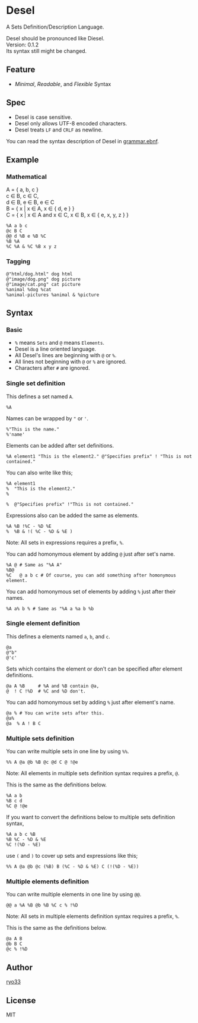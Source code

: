 # Desel
A Sets Definition/Description Language.  
  
Desel should be pronounced like Diesel.  
Version: 0.1.2  
Its syntax still might be changed.  

## Feature
* *Minimal*, *Readable*, and *Flexible* Syntax

## Spec
* Desel is case sensitive.
* Desel only allows UTF-8 encoded characters.
* Desel treats `LF` and `CRLF` as newline.
  
You can read the syntax description of Desel in [grammar.ebnf](grammar.ebnf).  

## Example

### Mathematical
A = { a, b, c }  
c ∈ B, c ∈ C,  
d ∈ B, e ∈ B, e ∈ C  
B = { x | x ∈ A, x ∈ { d, e } }  
C = { x | x ∈ A and x ∈ C, x ∈ B, x ∈ { e, x, y, z } }  
```desel
%A a b c
@c B C
@@ d %B e %B %C
%B %A
%C %A & %C %B x y z
```

### Tagging
```desel
@"html/dog.html" dog html
@"image/dog.png" dog picture
@"image/cat.png" cat picture
%animal %dog %cat
%animal-pictures %animal & %picture
```

## Syntax

### Basic
* `%` means `Sets` and `@` means `Elements`.
* Desel is a line oriented language.
* All Desel's lines are beginning with `@` or `%`.
* All lines not beginning with `@` or `%` are ignored.
* Characters after `#` are ignored.

### Single set definition
This defines a set named `A`.  
```desel
%A
```
Names can be wrapped by `"` or `'`.  
```desel
%"This is the name."
%'name'
```
Elements can be added after set definitions.  
```desel
%A element1 "This is the element2." @"Specifies prefix" ! "This is not contained."
```
You can also write like this;  
```desel
%A element1
%  "This is the element2."
%

%  @"Specifies prefix" !"This is not contained."
```
Expressions also can be added the same as elements.  
```desel
%A %B !%C - %D %E
%  %B & !( %C - %D & %E )
```
Note: All sets in expressions requires a prefix, `%`.  
  
You can add homonymous element by adding `@` just after set's name.  
```desel
%A @ # Same as "%A A"
%B@
%C   @ a b c # Of course, you can add something after homonymous element.
```
  
You can add homonymous set of elements by adding `%` just after their names.  
```desel
%A a% b % # Same as "%A a %a b %b
```

### Single element definition
This defines a elements named `a`, `b`, and `c`.  
```desel
@a
@"b"
@'c'
```
Sets which contains the element or don't can be specified after element definitions.  
```desel
@a A %B     # %A and %B contain @a,
@  ! C !%D  # %C and %D don't.
```
You can add homonymous set by adding `%` just after element's name.  
```desel
@a % # You can write sets after this.
@a%
@a  % A ! B C
```

### Multiple sets definition
You can write multiple sets in one line by using `%%`.  
```desel
%% A @a @b %B @c @d C @ !@e
```
Note: All elements in multiple sets definition syntax requires a prefix, `@`.  
  
This is the same as the definitions below.  
```desel
%A a b
%B c d
%C @ !@e
```
If you want to convert the definitions below to multiple sets definition syntax,  
```desel
%A a b c %B
%B %C - %D & %E
%C !(%D - %E)
```
use `(` and `)` to cover up sets and expressions like this;  
```desel
%% A @a @b @c (%B) B (%C - %D & %E) C (!(%D - %E))
```

### Multiple elements definition
You can write multiple elements in one line by using `@@`.  
```desel
@@ a %A %B @b %B %C c % !%D
```
Note: All sets in multiple elements definition syntax requires a prefix, `%`.  
  
This is the same as the definitions below.  
```desel
@a A B
@b B C
@c % !%D
```

## Author
[ryo33](https://github.com/ryo33)

## License
MIT
